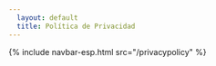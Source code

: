 ```yaml
---
  layout: default
  title: Política de Privacidad
---
```

<head>
    <script src="/assets/js/espcookie.js" async></script>
</head>
<body>
  {% include navbar-esp.html src="/privacypolicy" %}
</body>

